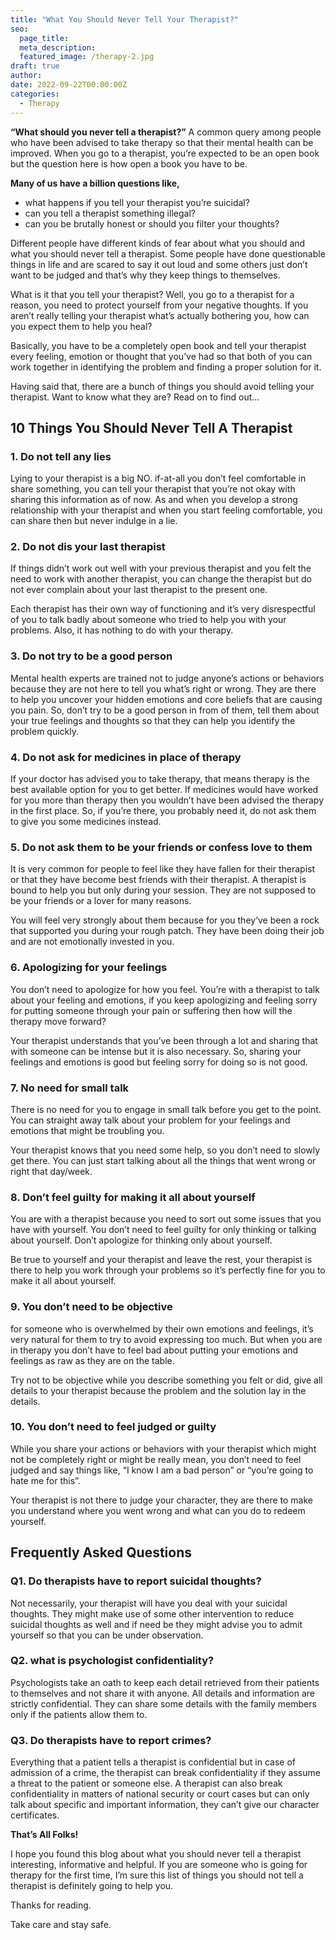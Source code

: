 ```yaml
---
title: "What You Should Never Tell Your Therapist?"
seo:
  page_title:
  meta_description:
  featured_image: /therapy-2.jpg
draft: true
author:
date: 2022-09-22T00:00:00Z
categories:
  - Therapy
---
```


**“What should you never tell a therapist?”** A common query among people who have been advised to take therapy so that their mental health can be improved. When you go to a therapist, you’re expected to be an open book but the question here is how open a book you have to be.

**Many of us have a billion questions like,**

- what happens if you tell your therapist you’re suicidal?
- can you tell a therapist something illegal?
- can you be brutally honest or should you filter your thoughts?

Different people have different kinds of fear about what you should and what you should never tell a therapist. Some people have done questionable things in life and are scared to say it out loud and some others just don’t want to be judged and that’s why they keep things to themselves.

What is it that you tell your therapist? Well, you go to a therapist for a reason, you need to protect yourself from your negative thoughts. If you aren’t really telling your therapist what’s actually bothering you, how can you expect them to help you heal?

Basically, you have to be a completely open book and tell your therapist every feeling, emotion or thought that you’ve had so that both of you can work together in identifying the problem and finding a proper solution for it.

Having said that, there are a bunch of things you should avoid telling your therapist. Want to know what they are? Read on to find out…

## 10 Things You Should Never Tell A Therapist

### 1. Do not tell any lies

Lying to your therapist is a big NO. if-at-all you don’t feel comfortable in share something, you can tell your therapist that you’re not okay with sharing this information as of now. As and when you develop a strong relationship with your therapist and when you start feeling comfortable, you can share then but never indulge in a lie.

### 2. Do not dis your last therapist

If things didn’t work out well with your previous therapist and you felt the need to work with another therapist, you can change the therapist but do not ever complain about your last therapist to the present one.

Each therapist has their own way of functioning and it’s very disrespectful of you to talk badly about someone who tried to help you with your problems. Also, it has nothing to do with your therapy.

### 3. Do not try to be a good person

Mental health experts are trained not to judge anyone’s actions or behaviors because they are not here to tell you what’s right or wrong. They are there to help you uncover your hidden emotions and core beliefs that are causing you pain. So, don’t try to be a good person in from of them, tell them about your true feelings and thoughts so that they can help you identify the problem quickly.

### 4. Do not ask for medicines in place of therapy

If your doctor has advised you to take therapy, that means therapy is the best available option for you to get better. If medicines would have worked for you more than therapy then you wouldn’t have been advised the therapy in the first place. So, if you’re there, you probably need it, do not ask them to give you some medicines instead.

### 5. Do not ask them to be your friends or confess love to them

It is very common for people to feel like they have fallen for their therapist or that they have become best friends with their therapist. A therapist is bound to help you but only during your session. They are not supposed to be your friends or a lover for many reasons.

You will feel very strongly about them because for you they’ve been a rock that supported you during your rough patch. They have been doing their job and are not emotionally invested in you.

### 6. Apologizing for your feelings

You don’t need to apologize for how you feel. You’re with a therapist to talk about your feeling and emotions, if you keep apologizing and feeling sorry for putting someone through your pain or suffering then how will the therapy move forward?

Your therapist understands that you’ve been through a lot and sharing that with someone can be intense but it is also necessary. So, sharing your feelings and emotions is good but feeling sorry for doing so is not good.

### 7. No need for small talk

There is no need for you to engage in small talk before you get to the point. You can straight away talk about your problem for your feelings and emotions that might be troubling you.

Your therapist knows that you need some help, so you don’t need to slowly get there. You can just start talking about all the things that went wrong or right that day/week.

### 8. Don’t feel guilty for making it all about yourself

You are with a therapist because you need to sort out some issues that you have with yourself. You don’t need to feel guilty for only thinking or talking about yourself. Don’t apologize for thinking only about yourself.

Be true to yourself and your therapist and leave the rest, your therapist is there to help you work through your problems so it’s perfectly fine for you to make it all about yourself.

### 9. You don’t need to be objective

for someone who is overwhelmed by their own emotions and feelings, it’s very natural for them to try to avoid expressing too much. But when you are in therapy you don’t have to feel bad about putting your emotions and feelings as raw as they are on the table.

Try not to be objective while you describe something you felt or did, give all details to your therapist because the problem and the solution lay in the details.

### 10. You don’t need to feel judged or guilty

While you share your actions or behaviors with your therapist which might not be completely right or might be really mean, you don’t need to feel judged and say things like, “I know I am a bad person” or “you’re going to hate me for this”.

Your therapist is not there to judge your character, they are there to make you understand where you went wrong and what can you do to redeem yourself.

## Frequently Asked Questions

### Q1. Do therapists have to report suicidal thoughts?

Not necessarily, your therapist will have you deal with your suicidal thoughts. They might make use of some other intervention to reduce suicidal thoughts as well and if need be they might advise you to admit yourself so that you can be under observation.

### Q2. what is psychologist confidentiality?

Psychologists take an oath to keep each detail retrieved from their patients to themselves and not share it with anyone. All details and information are strictly confidential. They can share some details with the family members only if the patients allow them to.

### Q3. Do therapists have to report crimes?

Everything that a patient tells a therapist is confidential but in case of admission of a crime, the therapist can break confidentiality if they assume a threat to the patient or someone else. A therapist can also break confidentiality in matters of national security or court cases but can only talk about specific and important information, they can’t give our character certificates.

**That’s All Folks!**

I hope you found this blog about what you should never tell a therapist interesting, informative and helpful. If you are someone who is going for therapy for the first time, I’m sure this list of things you should not tell a therapist is definitely going to help you.

Thanks for reading.

Take care and stay safe.
